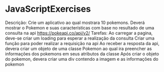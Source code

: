 # JavaScriptExercises
<!-- 1. Criar um Autocompletar Inteligente
Descrição:
Implemente um sistema de autocompletar para um formulário de busca. O algoritmo deve sugerir resultados relevantes com base em uma lista de palavras-chave fornecida.
Tarefas:
Crie uma função que receba:
Uma lista de palavras-chave (ex.: ["javascript", "java", "python", "typescript", "node.js"]).
A entrada do usuário (ex.: "ja").
Retorne sugestões que começam com a entrada do usuário, ordenadas por relevância (quantidade de vezes que aparecem em um histórico de buscas fornecido).
O algoritmo deve ser sensível à capitalização (ex.: "Java" ≠ "java") se uma flag for ativada.

2. Criar um portfólio de pokemons -->
Descrição:
Crie um aplicativo ao qual mostrara 10 pokemons. Deverá mostrar o Pokemon e suas características com base no resultado de uma consulta na api https://pokeapi.co/api/v2/
Tarefas:
Ao carregar a pagina, deve-se criar um loading para esperar a realização da consulta
Criar uma função para poder realizar a requisição na api
Ao receber a resposta da api, devera criar um objeto de uma classe Pokemon ao qual ira preencher as informações dos pokemons em seus atributos da classe
Após criar o objeto do pokemon, devera criar uma div contendo a imagem e as informações do pokemon
